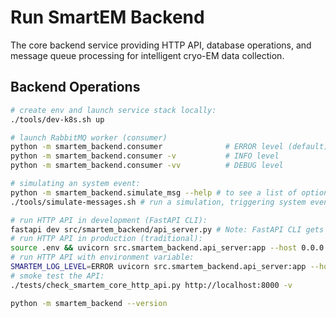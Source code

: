 # Run SmartEM Backend

The core backend service providing HTTP API, database operations, and message queue processing for intelligent cryo-EM data collection.

## Backend Operations

```bash
# create env and launch service stack locally:
./tools/dev-k8s.sh up

# launch RabbitMQ worker (consumer)
python -m smartem_backend.consumer              # ERROR level (default)
python -m smartem_backend.consumer -v           # INFO level  
python -m smartem_backend.consumer -vv          # DEBUG level

# simulating an system event: 
python -m smartem_backend.simulate_msg --help # to see a list of options
./tools/simulate-messages.sh # run a simulation, triggering system events in sequence

# run HTTP API in development (FastAPI CLI):
fastapi dev src/smartem_backend/api_server.py # Note: FastAPI CLI gets installed by pip as one of dev dependencies
# run HTTP API in production (traditional):
source .env && uvicorn src.smartem_backend.api_server:app --host 0.0.0.0 --port $HTTP_API_PORT
# run HTTP API with environment variable:
SMARTEM_LOG_LEVEL=ERROR uvicorn src.smartem_backend.api_server:app --host 0.0.0.0 --port $HTTP_API_PORT
# smoke test the API:
./tests/check_smartem_core_http_api.py http://localhost:8000 -v

python -m smartem_backend --version
```

